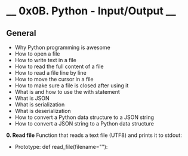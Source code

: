 # __ 0x0B. Python - Input/Output __

## __General__
* Why Python programming is awesome
* How to open a file
* How to write text in a file
* How to read the full content of a file
* How to read a file line by line
* How to move the cursor in a file
* How to make sure a file is closed after using it
* What is and how to use the with statement
* What is JSON
* What is serialization
* What is deserialization
* How to convert a Python data structure to a JSON string
* How to convert a JSON string to a Python data structure

__0. Read file__
Function that reads a text file (UTF8) and prints it to stdout:
* Prototype: def read_file(filename=""):